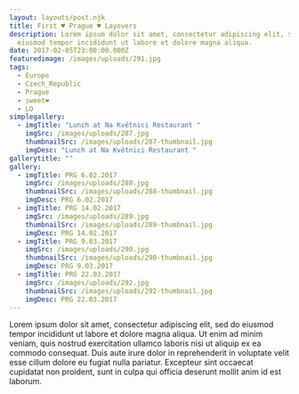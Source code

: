 ```yaml
---
layout: layouts/post.njk
title: First ♥ Prague ♥ Layovers
description: Lorem ipsum dolor sit amet, consectetur adipiscing elit, sed do
  eiusmod tempor incididunt ut labore et dolore magna aliqua.
date: 2017-02-05T23:00:00.000Z
featuredimage: /images/uploads/291.jpg
tags:
  - Europe
  - Czech_Republic
  - Prague
  - sweet❤
  - LO
simplegallery:
  - imgTitle: "Lunch at Na Květnici Restaurant "
    imgSrc: /images/uploads/287.jpg
    thumbnailSrc: /images/uploads/287-thumbnail.jpg
    imgDesc: "Lunch at Na Květnici Restaurant "
gallerytitle: ""
gallery:
  - imgTitle: PRG 6.02.2017
    imgSrc: /images/uploads/288.jpg
    thumbnailSrc: /images/uploads/288-thumbnail.jpg
    imgDesc: PRG 6.02.2017
  - imgTitle: PRG 14.02.2017
    imgSrc: /images/uploads/289.jpg
    thumbnailSrc: /images/uploads/289-thumbnail.jpg
    imgDesc: PRG 14.02.2017
  - imgTitle: PRG 9.03.2017
    imgSrc: /images/uploads/290.jpg
    thumbnailSrc: /images/uploads/290-thumbnail.jpg
    imgDesc: PRG 9.03.2017
  - imgTitle: PRG 22.03.2017
    imgSrc: /images/uploads/292.jpg
    thumbnailSrc: /images/uploads/292-thumbnail.jpg
    imgDesc: PRG 22.03.2017
---
```

<!--StartFragment-->

Lorem ipsum dolor sit amet, consectetur adipiscing elit, sed do eiusmod tempor incididunt ut labore et dolore magna aliqua. Ut enim ad minim veniam, quis nostrud exercitation ullamco laboris nisi ut aliquip ex ea commodo consequat. Duis aute irure dolor in reprehenderit in voluptate velit esse cillum dolore eu fugiat nulla pariatur. Excepteur sint occaecat cupidatat non proident, sunt in culpa qui officia deserunt mollit anim id est laborum.

<!--EndFragment-->